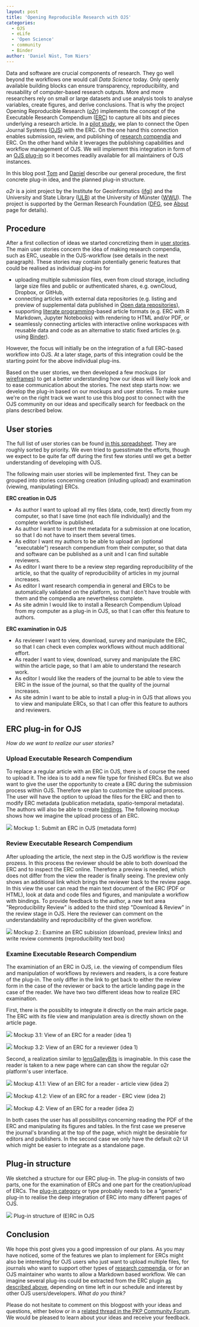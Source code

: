 ```yaml
---
layout: post
title: 'Opening Reproducible Research with OJS'
categories:
  - OJS
  - eLife
  - 'Open Science'
  - community
  - Binder
author: 'Daniel Nüst, Tom Niers'
---
```


Data and software are crucial components of research.
They go well beyond the workflows one would call _Data Science_ today. Only openly available building blocks can ensure transparency, reproducibility, and reusability of computer-based research outputs.
More and more researchers rely on small or large datasets and use analysis tools to analyse variables, create figures, and derive conclusions.
That is why the project Opening Reproducible Research ([_o2r_](https://o2r.info/)) implements the concept of the Executable Research Compendium ([ERC](https://o2r.info/erc-spec/)) to capture all bits and pieces underlying a research article.
In a [pilot study](/pilots), we plan to connect the Open Journal Systems ([OJS](https://pkp.sfu.ca/ojs/)) with the ERC.
On the one hand this connection enables submission, review, and publishing of [research compendia](http://research-compendium.science/) and ERC.
On the other hand while it leverages the publishing capabilities and workflow management of OJS.
We will implement this integration in form of an [OJS plug-in](https://docs.pkp.sfu.ca/learning-ojs/en/settings-website#plugins) so it becomes readily available for all maintainers of OJS instances.

In this blog post [Tom](https://github.com/tnier01) and [Daniel](https://orcid.org/0000-0002-0024-5046) describe our general procedure, the first concrete plug-in idea, and the planned plug-in structure.

_o2r_ is a joint project by the Institute for Geoinformatics ([ifgi](https://www.uni-muenster.de/Geoinformatics/en/)) and the University and State Library ([ULB](https://www.ulb.uni-muenster.de/)) at the University of Münster ([WWU](https://www.uni-muenster.de/)).
The project is supported by the German Research Foundation ([DFG](https://www.dfg.de/), see [About](/about) page for details).

## Procedure

After a first collection of ideas we started concretizing them in [user stories](https://en.wikipedia.org/wiki/User_story).
The main user stories concern the idea of making research compendia, such as ERC, useable in the OJS-workflow (see details in the next paragraph).
These stories may contain potentially generic features that could be realised as individual plug-ins for

- uploading multiple submission files, even from cloud storage, including large size files and public or authenticated shares, e.g. ownCloud, Dropbox, or GitHub,
- connecting articles with external data repositories (e.g. listing and preview of supplemental data published in [Open data repositories](https://en.wikipedia.org/wiki/Open-access_repository)),
- supporting [literate programming](https://en.wikipedia.org/wiki/Literate_programming)-based article formats (e.g. ERC with R Markdown, Jupyter Notebooks) with rendering to HTML and/or PDF, or
- seamlessly connecting articles with interactive online workspaces with reusable data and code as an alternative to static fixed articles (e.g. using [Binder](http://mybinder.org/)).

However, the focus will initially be on the integration of a full ERC-based workflow into OJS.
At a later stage, parts of this integration could be the starting point for the above individual plug-ins.

Based on the user stories, we then developed a few mockups (or [wireframes](https://en.wikipedia.org/wiki/Website_wireframe)) to get a better understanding how our ideas will likely look and to ease communication about the stories. 
The next step starts now: we develop the plug-in based on our mockups and user stories.
To make sure we're on the right track we want to use this blog post to connect with the OJS community on our ideas and specifically search for feedback on the plans described below. 

## User stories

The full list of user stories can be found [in this spreadsheet](https://uni-muenster.sciebo.de/apps/onlyoffice/1513199997?filePath=%2FNiers%2FuserStories2.0_blogArticle.xlsx).
They are roughly sorted by priority.
We even tried to guesstimate the efforts, though we expect to be quite far off during the first few stories until we get a better understanding of developing with OJS.

The following main user stories will be implemented first.
They can be grouped into stories concerning creation (inluding upload) and examination (viewing, manipulating) ERCs.

**ERC creation in OJS**

- As author I want to upload all my files (data, code, text) directly from my computer, so that I save time (not each file individually) and the complete workflow is published.
- As author I want to insert the metadata for a submission at one location, so that I do not have to insert them several times. 
- As editor I want my authors to be able to upload an (optional "executable") research compendium from their computer, so that data and software can be published as a unit and I can find suitable reviewers.
- As editor I want there to be a review step regarding reproducibility of the article, so that the quality of reproducibility of articles in my journal increases.
- As editor I want research compendia in general and ERCs to be automatically validated on the platform, so that I don't have trouble with them and the compendia are  nevertheless complete.
- As site admin I would like to install a Research Compendium Upload from my computer as a plug-in in OJS, so that I can offer this feature to authors.

**ERC examination in OJS**

- As reviewer I want to view, download, survey and manipulate the ERC, so that I can check even complex workflows without much additional effort. 
- As reader I want to view, download, survey and manipulate the ERC within the article page, so that I am able to understand the research work. 
- As editor I would like the readers of the journal to be able to view the ERC in the issue of the journal, so that the quality of the journal increases. 
- As site admin I want to be able to install a plug-in in OJS that allows you to view and manipulate ERCs, so that I can offer this feature to authors and reviewers.

## ERC plug-in for OJS

_How do we want to realize our user stories?_

### Upload Executable Research Compendium

To replace a regular article with an ERC in OJS, there is of course the need to upload it.
The idea is to add a new file type for finished ERCs.
But we also want to give the user the opportunity to create a ERC during the submission process within OJS.
Therefore we plan to customize the upload process.
The user will have the option to upload the files for the ERC and then to modify ERC metadata (publication metadata, spatio-temporal metadata).
The authors will also be able to create [bindings](/2019/08/28/bindings/).
The following mockup shows how we imagine the upload process of an ERC.

[![](/public/images/2019-10-15-Opening-Reproducible-Research-with-OJS/Mockup1.png)](/public/images/2019-10-15-Opening-Reproducible-Research-with-OJS/Mockup1.png)
Mockup 1.: Submit an ERC in OJS (metadata form)

### Review Executable Research Compendium

After uploading the article, the next step in the OJS workflow is the review prozess.
In this process the reviewer should be able to both download the ERC and to inspect the ERC online.
Therefore a preview is needed, which does not differ from the view the reader is finally seeing.
The preview only shows an additional link which brings the reviewer back to the review page.
In this view the user can read the main text document of the ERC (PDF or HTML), look at data and code files and figures, and manipulate a workflow with bindings.
To provide feedback to the author, a new text area "Reproducibility Review" is added to the third step "Download & Review" in the review stage in OJS. Here the reviewer can comment on the understandability and reproducibility of the given workflow.

[![](/public/images/2019-10-15-Opening-Reproducible-Research-with-OJS/Mockup2.png)](/public/images/2019-10-15-Opening-Reproducible-Research-with-OJS/Mockup2.png)
Mockup 2.: Examine an ERC subission (download, preview links) and write review comments (reproducibility text box)

### Examine Executable Research Compendium 

The examiniation of an ERC in OJS, i.e. the viewing of compendium files and manipulation of workflows by reviewers and readers, is a core feature of the plug-in.
The only differ in the link to get back to either the review form in the case of the reviewer or back to the article landing page in the case of the reader.
We have two two different ideas how to realize ERC examination.

First, there is the possiblity to integrate it directly on the main article page.
The ERC with its file view and manipulation area is directly shown on the article page.

[![](/public/images/2019-10-15-Opening-Reproducible-Research-with-OJS/Mockup3.1.png)](/public/images/2019-10-15-Opening-Reproducible-Research-with-OJS/Mockup3.1.png)
Mockup 3.1: View of an ERC for a reader (idea 1)

[![](/public/images/2019-10-15-Opening-Reproducible-Research-with-OJS/Mockup3.2.png)](/public/images/2019-10-15-Opening-Reproducible-Research-with-OJS/Mockup3.2.png)
Mockup 3.2: View of an ERC for a reviewer (idea 1)

Second, a realization similar to [lensGalleyBits](https://github.com/paflov/lensGalleyBits) is imaginable.
In this case the reader is taken to a new page where can can show the regular o2r platform's user interface.

[![](/public/images/2019-10-15-Opening-Reproducible-Research-with-OJS/Mockup4.1.1.png)](/public/images/2019-10-15-Opening-Reproducible-Research-with-OJS/Mockup4.1.1.png)
Mockup 4.1.1: View of an ERC for a reader - article view (idea 2)

[![](/public/images/2019-10-15-Opening-Reproducible-Research-with-OJS/Mockup4.1.2.png)](/public/images/2019-10-15-Opening-Reproducible-Research-with-OJS/Mockup4.1.2.png)
Mockup 4.1.2: View of an ERC for a reader - ERC view (idea 2)

[![](/public/images/2019-10-15-Opening-Reproducible-Research-with-OJS/Mockup4.2.png)](/public/images/2019-10-15-Opening-Reproducible-Research-with-OJS/Mockup4.2.png)
Mockup 4.2: View of an ERC for a reader (idea 2)

In both cases the user has all possibilitys concerning reading the PDF of the ERC and manipulating its figures and tables.
In the first case we preserve the journal's branding at the top of the page, which might be desirable for editors and publishers.
In the second case we only have the default o2r UI which might be easier to integrate as a standalone page.

## Plug-in structure

We sketched a structure for our ERC plug-in.
The plug-in consists of two parts, one for the examination of ERCs and one part for the creation/upload of ERCs.
The [plug-in category](https://docs.pkp.sfu.ca/dev/plugin-guide/en/categories) or type probably needs to be a "generic" plug-in to realise the deep integration of ERC into many different pages of OJS.

[![](/public/images/2019-10-15-Opening-Reproducible-Research-with-OJS/o2r2_OJS_plug-in.png)](/public/images/2019-10-15-Opening-Reproducible-Research-with-OJS/o2r2_OJS_plug-in.png)
Plug-in structure of (E)RC in OJS  

## Conclusion

We hope this post gives you a good impression of our plans.
As you may have noticed, some of the features we plan to implement for ERCs might also be interesting for OJS users who just want to upload multiple files, for journals who want to support other types of [research compendia](https://research-compendium.science/), or for an OJS maintainer who wants to allow a Markdown based workflow.
We can imagine several plug-ins could be extracted from the ERC plugin [as described above](#procedure), depending on time left in our schedule and interest by other OJS users/developers.
_What do you think?_

Please do not hesitate to comment on this blogpost with your ideas and questions, either below or in a [related thread in the PKP Community Forum](https://forum.pkp.sfu.ca/t/opening-reproducible-research-with-ojs-plug-in/56336).
We would be pleased to learn about your ideas and receive your feedback.
